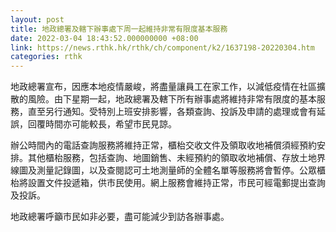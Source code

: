 ```yaml
---
layout: post
title: 地政總署及轄下辦事處下周一起維持非常有限度基本服務
date: 2022-03-04 18:43:52.000000000 +08:00
link: https://news.rthk.hk/rthk/ch/component/k2/1637198-20220304.htm
categories: rthk
---
```


地政總署宣布，因應本地疫情嚴峻，將盡量讓員工在家工作，以減低疫情在社區擴散的風險。由下星期一起，地政總署及轄下所有辦事處將維持非常有限度的基本服務，直至另行通知。受特別上班安排影響，各類查詢、投訴及申請的處理或會有延誤，回覆時間亦可能較長，希望市民見諒。

辦公時間內的電話查詢服務將維持正常，櫃枱交收文件及領取收地補償須經預約安排。其他櫃枱服務，包括查詢、地圖銷售、未經預約的領取收地補償、存放土地界線圖及測量記錄圖，以及查閱認可土地測量師的全體名單等服務將會暫停。公眾櫃枱將設置文件投遞箱，供市民使用。網上服務會維持正常，市民可經電郵提出查詢及投訴。

地政總署呼籲市民如非必要，盡可能減少到訪各辦事處。
